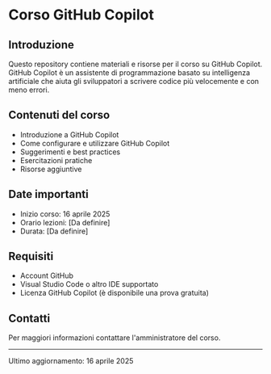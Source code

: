 # Corso GitHub Copilot

## Introduzione
Questo repository contiene materiali e risorse per il corso su GitHub Copilot. GitHub Copilot è un assistente di programmazione basato su intelligenza artificiale che aiuta gli sviluppatori a scrivere codice più velocemente e con meno errori.

## Contenuti del corso
- Introduzione a GitHub Copilot
- Come configurare e utilizzare GitHub Copilot
- Suggerimenti e best practices
- Esercitazioni pratiche
- Risorse aggiuntive

## Date importanti
- Inizio corso: 16 aprile 2025
- Orario lezioni: [Da definire]
- Durata: [Da definire]

## Requisiti
- Account GitHub
- Visual Studio Code o altro IDE supportato
- Licenza GitHub Copilot (è disponibile una prova gratuita)

## Contatti
Per maggiori informazioni contattare l'amministratore del corso.

---
Ultimo aggiornamento: 16 aprile 2025
